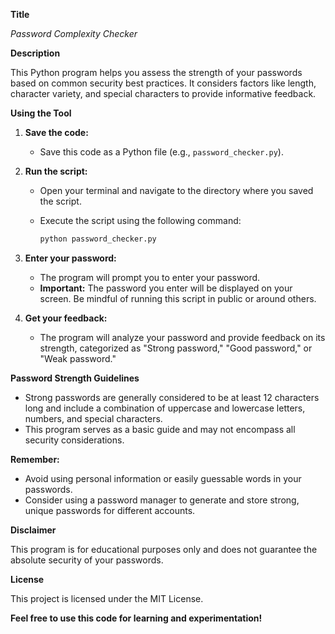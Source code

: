 **Title**

*Password Complexity Checker*

**Description**

This Python program helps you assess the strength of your passwords based on common security best practices. It considers factors like length, character variety, and special characters to provide informative feedback.

**Using the Tool**

1. **Save the code:**
   - Save this code as a Python file (e.g., `password_checker.py`).

2. **Run the script:**
   - Open your terminal and navigate to the directory where you saved the script.
   - Execute the script using the following command:

     ```bash
     python password_checker.py
     ```

3. **Enter your password:**
   - The program will prompt you to enter your password.
   - **Important:** The password you enter will be displayed on your screen. Be mindful of running this script in public or around others.

4. **Get your feedback:**
   - The program will analyze your password and provide feedback on its strength, categorized as "Strong password," "Good password," or "Weak password."

**Password Strength Guidelines**

- Strong passwords are generally considered to be at least 12 characters long and include a combination of uppercase and lowercase letters, numbers, and special characters.
- This program serves as a basic guide and may not encompass all security considerations.

**Remember:**

- Avoid using personal information or easily guessable words in your passwords.
- Consider using a password manager to generate and store strong, unique passwords for different accounts.

**Disclaimer**

This program is for educational purposes only and does not guarantee the absolute security of your passwords.

**License**

This project is licensed under the MIT License.

**Feel free to use this code for learning and experimentation!**
